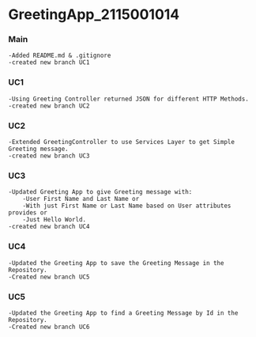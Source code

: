 # GreetingApp_2115001014

### Main
    -Added README.md & .gitignore
    -created new branch UC1

### UC1
    -Using Greeting Controller returned JSON for different HTTP Methods.
    -created new branch UC2

### UC2
    -Extended GreetingController to use Services Layer to get Simple Greeting message.
    -created new branch UC3

### UC3
    -Updated Greeting App to give Greeting message with:
        -User First Name and Last Name or
        -With just First Name or Last Name based on User attributes provides or
        -Just Hello World.    
    -created new branch UC4

### UC4
    -Updated the Greeting App to save the Greeting Message in the Repository.
    -Created new branch UC5

### UC5
    -Updated the Greeting App to find a Greeting Message by Id in the Repository.
    -Created new branch UC6
